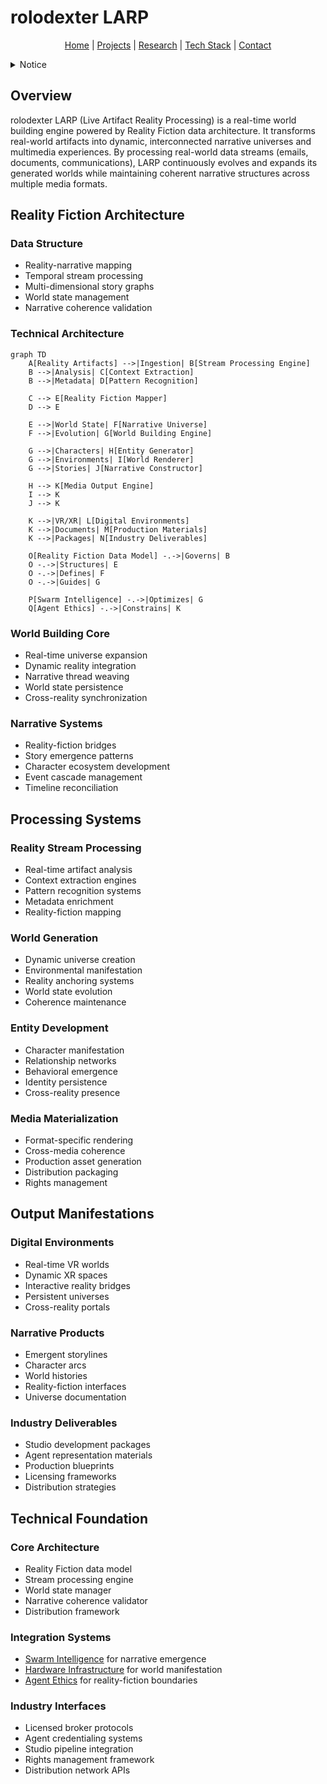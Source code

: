 # rolodexter LARP

<p align="center">
  <a href="../../README.md">Home</a> | <a href="../../projects/projects.md">Projects</a> | <a href="../../research/research.md">Research</a> | <a href="../../techstack/techstack.md">Tech Stack</a> | <a href="../../contact.md">Contact</a>
</p>

<details>
<summary>Notice</summary>

This repository is protected by copyright and subject to usage restrictions. See the [Copyright Notice](../../COPYRIGHT.md) for details.
</details>

## Overview

rolodexter LARP (Live Artifact Reality Processing) is a real-time world building engine powered by Reality Fiction data architecture. It transforms real-world artifacts into dynamic, interconnected narrative universes and multimedia experiences. By processing real-world data streams (emails, documents, communications), LARP continuously evolves and expands its generated worlds while maintaining coherent narrative structures across multiple media formats.

## Reality Fiction Architecture

### Data Structure
- Reality-narrative mapping
- Temporal stream processing
- Multi-dimensional story graphs
- World state management
- Narrative coherence validation

### Technical Architecture
```mermaid
graph TD
    A[Reality Artifacts] -->|Ingestion| B[Stream Processing Engine]
    B -->|Analysis| C[Context Extraction]
    B -->|Metadata| D[Pattern Recognition]
    
    C --> E[Reality Fiction Mapper]
    D --> E
    
    E -->|World State| F[Narrative Universe]
    F -->|Evolution| G[World Building Engine]
    
    G -->|Characters| H[Entity Generator]
    G -->|Environments| I[World Renderer]
    G -->|Stories| J[Narrative Constructor]
    
    H --> K[Media Output Engine]
    I --> K
    J --> K
    
    K -->|VR/XR| L[Digital Environments]
    K -->|Documents| M[Production Materials]
    K -->|Packages| N[Industry Deliverables]
    
    O[Reality Fiction Data Model] -.->|Governs| B
    O -.->|Structures| E
    O -.->|Defines| F
    O -.->|Guides| G
    
    P[Swarm Intelligence] -.->|Optimizes| G
    Q[Agent Ethics] -.->|Constrains| K
```

### World Building Core
- Real-time universe expansion
- Dynamic reality integration
- Narrative thread weaving
- World state persistence
- Cross-reality synchronization

### Narrative Systems
- Reality-fiction bridges
- Story emergence patterns
- Character ecosystem development
- Event cascade management
- Timeline reconciliation

## Processing Systems

### Reality Stream Processing
- Real-time artifact analysis
- Context extraction engines
- Pattern recognition systems
- Metadata enrichment
- Reality-fiction mapping

### World Generation
- Dynamic universe creation
- Environmental manifestation
- Reality anchoring systems
- World state evolution
- Coherence maintenance

### Entity Development
- Character manifestation
- Relationship networks
- Behavioral emergence
- Identity persistence
- Cross-reality presence

### Media Materialization
- Format-specific rendering
- Cross-media coherence
- Production asset generation
- Distribution packaging
- Rights management

## Output Manifestations

### Digital Environments
- Real-time VR worlds
- Dynamic XR spaces
- Interactive reality bridges
- Persistent universes
- Cross-reality portals

### Narrative Products
- Emergent storylines
- Character arcs
- World histories
- Reality-fiction interfaces
- Universe documentation

### Industry Deliverables
- Studio development packages
- Agent representation materials
- Production blueprints
- Licensing frameworks
- Distribution strategies

## Technical Foundation

### Core Architecture
- Reality Fiction data model
- Stream processing engine
- World state manager
- Narrative coherence validator
- Distribution framework

### Integration Systems
- [Swarm Intelligence](../../research/papers/swarm-intelligence.md) for narrative emergence
- [Hardware Infrastructure](../../techstack/infrastructure/hardware.md) for world manifestation
- [Agent Ethics](../../research/hypotheses/swarm-ethics.md) for reality-fiction boundaries

### Industry Interfaces
- Licensed broker protocols
- Agent credentialing systems
- Studio pipeline integration
- Rights management framework
- Distribution network APIs 